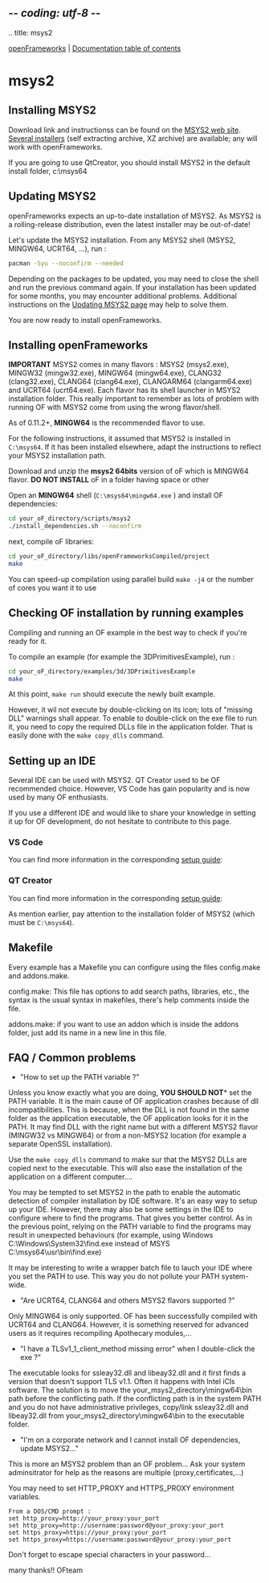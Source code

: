 ## -*- coding: utf-8 -*-
.. title: msys2

[openFrameworks](/) | [Documentation table of contents](table_of_contents.md)

msys2
=====

Installing MSYS2
----------------

Download link and instructionss can be found on the [MSYS2 web site](https://www.msys2.org/).
[Several installers](https://www.msys2.org/docs/installer/) (self extracting archive, XZ archive) are available; any will work with openFrameworks.

If you are going to use QtCreator, you should install MSYS2 in the default install folder, c:\msys64


Updating MSYS2
--------------

openFrameworks expects an up-to-date installation of MSYS2.
As MSYS2 is a rolling-release distribution, even the latest installer may be out-of-date!

Let's update the MSYS2 installation.
From any MSYS2 shell (MSYS2, MINGW64, UCRT64, ...), run :

```sh
pacman -Syu --noconfirm --needed
```

Depending on the packages to be updated, you may need to close the shell and run the previous command again.
If your installation has been updated for some months, you may encounter additional problems.
Additional instructions on the [Updating MSYS2 page](https://www.msys2.org/docs/updating/) may help to solve them.

You are now ready to install openFrameworks.


Installing openFrameworks
-------------------------

**IMPORTANT**
MSYS2 comes in many flavors : MSYS2 (msys2.exe), MINGW32 (mingw32.exe), MINGW64 (mingw64.exe), CLANG32 (clang32.exe), CLANG64 (clang64.exe), CLANGARM64 (clangarm64.exe) and UCRT64 (ucrt64.exe).
Each flavor has its shell launcher in MSYS2 installation folder.
This really important to remember as lots of problem with running OF with MSYS2 come from using the wrong flavor/shell.

As of 0.11.2+, **MINGW64** is the recommended flavor to use.

For the following instructions, it assumed that MSYS2 is installed in `C:\msys64`. 
If it has been installed elsewhere, adapt the instructions to reflect your MSYS2 installation path.

Download and unzip the **msys2 64bits** version of oF which is MINGW64 flavor. 
**DO NOT INSTALL** oF in a folder having space or other 

Open an **MINGW64** shell (`C:\msys64\mingw64.exe` ) and install OF dependencies:

```sh
cd your_oF_directory/scripts/msys2
./install_dependencies.sh --noconfirm
```

next, compile oF libraries:

```sh
cd your_oF_directory/libs/openFrameworksCompiled/project
make
```

You can speed-up compilation using parallel build `make -j4` or the number of cores you want it to use


Checking OF installation by running examples
--------------------------------------------

Compiling and running an OF example in the best way to check if you're ready for it.

To compile an example (for example the 3DPrimitivesExample), run :

```sh
cd your_oF_directory/examples/3d/3DPrimitivesExample
make
```

At this point, `make run` should execute the newly built example.

However, it wil not execute by double-clicking on its icon; lots of "missing DLL" warnings shall appear.
To enable to double-click on the exe file to run it, you need to copy the required DLLs file in the application folder.
That is easily done with the `make copy_dlls` command.


Setting up an IDE
-----------------

Several IDE can be used with MSYS2.
QT Creator used to be OF recommended choice.
However, VS Code has gain popularity and is now used by many OF enthusiasts.

If you use a different IDE and would like to share your knowledge in setting it up for OF development, do not hesitate to contribute to this page.


### VS Code
You can find more information in the corresponding [setup guide](../vscode):

### QT Creator
You can find more information in the corresponding [setup guide](../qtcreator):

As mention earlier, pay attention to the installation folder of MSYS2 (which must be `C:\msys64`).


Makefile
--------

Every example has a Makefile you can configure using the files config.make
and addons.make.

config.make: This file has options to add search paths, libraries, etc., the
syntax is the usual syntax in makefiles, there's help comments inside the file.

addons.make: if you want to use an addon which is inside the addons folder, just
add its name in a new line in this file.


FAQ / Common problems
---------------------
- "How to set up the PATH variable ?"

Unless you know exactly what you are doing, **YOU SHOULD NOT*** set the PATH variable.
It is the main cause of OF application crashes because of dll incompatibilities.
This is because, when the DLL is not found in the same folder as the application executable, the OF application looks for it in the PATH.
It may find DLL with the right name but with a different MSYS2 flavor (MINGW32 vs MINGW64) or from a non-MSYS2 location (for example a separate OpenSSL installation).

Use the `make copy_dlls` command to make sur that the MSYS2 DLLs are copied next to the executable.
This will also ease the installation of the application on a different computer....

You may be tempted to set MSYS2 in the path to enable the automatic detection of compiler installation by IDE software. 
It's an easy way to setup up your IDE.
However, there may also be some settings in the IDE to configure where to find the programs.
That gives you better control.
As in the previous point, relying on the PATH variable to find the programs may result in unexpected behaviours (for example, using Windows C:\Windows\System32\find.exe instead of MSYS C:\msys64\usr\bin\find.exe)

It may be interesting to write a wrapper batch file to lauch your IDE where you set the PATH to use.
This way you do not pollute your PATH system-wide.


- "Are UCRT64, CLANG64 and others MSYS2 flavors supported ?"

Only MINGW64 is only supported.
OF has been successfully compiled with UCRT64 and CLANG64.
However, it is something reserved for advanced users as it requires recompiling Apothecary modules,...


- "I have a TLSv1_1_client_method missing error" when I double-click the exe ?"

The executable looks for ssleay32.dll and libeay32.dll and it first finds a version that doesn't support TLS v1.1. Often it happens with Intel iCls software. The solution is to move the your_msys2_directory\mingw64\bin path before the conflicting path. If the conflicting path is in the system PATH and you do not have administrative privileges, copy/link ssleay32.dll and libeay32.dll from your_msys2_directory\mingw64\bin to the executable folder.

- "I'm on a corporate network and I cannot install OF dependencies, update MSYS2..."

This is more an MSYS2 problem than an OF problem...
Ask your system adminsitrator for help as the reasons are multiple (proxy,certificates,...)

You may need to set HTTP_PROXY and HTTPS_PROXY environment variables.

    From a DOS/CMD prompt :
    set http_proxy=http://your_proxy:your_port
    set http_proxy=http://username:password@your_proxy:your_port
    set https_proxy=https://your_proxy:your_port
    set https_proxy=https://username:password@your_proxy:your_port
Don't forget to escape special characters in your password...





many thanks!! OFteam

